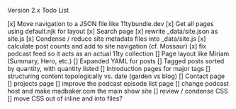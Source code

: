 Version 2.x Todo List

[x]  Move navigation to a JSON file like 11tybundle.dev
[x]  Get all pages using default.njk for layout
[x]  Search page
[x]  rewrite _data/site.json as site.js
[x]  Condense / reduce site metadata files into _data/site.js
[x]  calculate post counts and add to site navigation (cf. Mossaur)
[x]  fix podcast feed so it acts as an actual 11ty collection
[]  Page layout like Miriam (Summary, Hero, etc.)
[]  Expanded YAML for posts
[]  Tagged posts sorted by quantity, with quantity listed
[]  Introduction pages for major tags
[]  structuring content topologically vs. date (garden vs blog)
[]  Contact page
[]  projects page
[]  improve the podcast episode list page
[]  change podcast host and make madbaker.com the main show site
[]  review / condense CSS
[]  move CSS out of inline and into files?